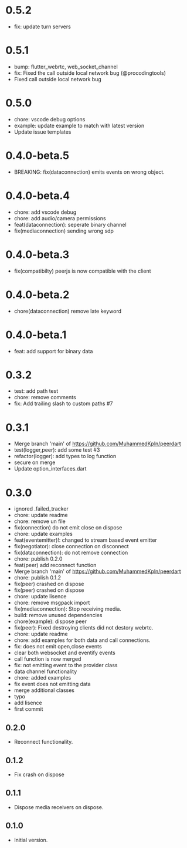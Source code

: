 # 0.5.2

- fix: update turn servers

# 0.5.1

- bump: flutter_webrtc, web_socket_channel
- fix: Fixed the call outside local network bug (@procodingtools)
- Fixed call outside local network bug

# 0.5.0

- chore: vscode debug options
- example: update example to match with latest version
- Update issue templates

# 0.4.0-beta.5

- BREAKING: fix(dataconnection) emits events on wrong object.

# 0.4.0-beta.4

- chore: add vscode debug
- chore: add audio/camera permissions
- feat(dataconnection): seperate binary channel
- fix(mediaconnection) sending wrong sdp

# 0.4.0-beta.3

- fix(compatibilty) peerjs is now compatible with the client

# 0.4.0-beta.2

- chore(dataconnection) remove late keyword

# 0.4.0-beta.1

- feat: add support for binary data

# 0.3.2

- test: add path test
- chore: remove comments
- fix: Add trailing slash to custom paths #7

# 0.3.1

- Merge branch 'main' of https://github.com/MuhammedKpln/peerdart
- test(logger,peer): add some test #3
- refactor(logger): add types to log function
- secure on merge
- Update option_interfaces.dart

# 0.3.0

- ignored .failed_tracker
- chore: update readme
- chore: remove un file
- fix(connection) do not emit close on dispose
- chore: update examples
- feat(eventemitter)!: changed to stream based event emitter
- fix(negotiator): close connection on disconnect
- fix(dataconnection): do not remove connection
- chore: publish 0.2.0
- feat(peer) add reconnect function
- Merge branch 'main' of https://github.com/MuhammedKpln/peerdart
- chore: publish 0.1.2
- fix(peer) crashed on dispose
- fix(peer) crashed on dispose
- chore: update lisence
- chore: remove msgpack import
- fix(mediaconnection): Stop receiving media.
- build: remove unused dependencies
- chore(example): dispose peer
- fix(peer): Fixed destroying clients did not destory webrtc.
- chore: update readme
- chore: add examples for both data and call connections.
- fix: does not emit open,close events
- clear both websocket and eventify events
- call function is now merged
- fix: not emitting event to the provider class
- data channel functionality
- chore: added examples
- fix event does not emitting data
- merge additional classes
- typo
- add lisence
- first commit

## 0.2.0

- Reconnect functionality.

## 0.1.2

- Fix crash on dispose

## 0.1.1

- Dispose media receivers on dispose.

## 0.1.0

- Initial version.
